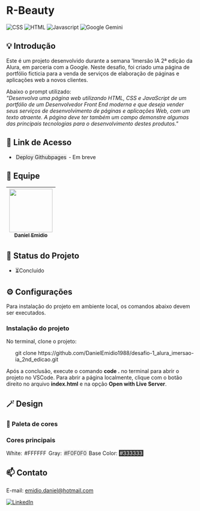 # R-Beauty
![CSS](https://img.shields.io/badge/CSS3-1572B6?style=for-the-badge&logo=css3&logoColor=white)
![HTML](https://img.shields.io/badge/HTML5-E34F26?style=for-the-badge&logo=html5&logoColor=white)
![Javascript](https://img.shields.io/badge/JavaScript-323330?style=for-the-badge&logo=javascript&logoColor=F7DF1E)
![Google Gemini](https://img.shields.io/badge/Google%20Gemini-8E75B2.svg?style=for-the-badge&logo=Google-Gemini&logoColor=white)

## 💡 Introdução
Este é um projeto desenvolvido durante a semana 'Imersão IA 2ª edição da Alura, em parceria com a Google. Neste desafio, foi criado uma página de portfólio ficticia para a venda de serviços de elaboração de páginas e aplicações web a novos clientes.

Abaixo o prompt utilizado:
<br>
<i>"Desenvolva uma página web utilizando HTML, CSS e JavaScript de um portfólio de um Desenvolvedor Front End moderna e que deseja vender seus serviços de desenvolvimento de páginas e aplicações Web, com um texto atraente. A página deve ter também um campo demonstre algumas das principais tecnologias para o desenvolvimento destes produtos."</i>


## 🔗 Link de Acesso
<ul>
    <li><span style="background-color: #F1F1F1; padding: 0 2px; border-radius: 4px;">Deploy Githubpages</span> - Em breve</li>
</ul>

## 👥 Equipe
| [<img src="https://avatars.githubusercontent.com/u/111311678?v=4" width=115><br><sub>Daniel Emidio</sub>](https://github.com/DanielEmidio1988) |
| :---: |

## 🧭 Status do Projeto

<ul>
    <li>⏳Concluído</li>
</ul>


## ⚙️ Configurações
Para instalação do projeto em ambiente local, os comandos abaixo devem ser executados.

### Instalação do projeto
No terminal, clone  o projeto:

<ul>
    <li style="list-style: none;">git clone https://github.com/DanielEmidio1988/desafio-1_alura_imersao-ia_2nd_edicao.git</li>
</ul>

Após a conclusão, execute o comando <b>code .</b> no terminal para abrir o projeto no VSCode. Para abrir a página localmente, clique com o botão direito no arquivo <b>index.html</b> e na opção <b>Open with Live Server</b>.

## 🪄 Design

### 🎨 Paleta de cores

### Cores principais
White: <span style="padding: 0 2px; background-color:#FFF;">#FFFFFF</span>
Gray: <span style="padding: 0 2px; background-color:#F0F0F0; color: #333">#F0F0F0</span> 
Base Color: <span style="padding: 0 2px; background-color:#333; color: #FFF">#333333</span>  

## 📫 Contato

E-mail: emidio.daniel@hotmail.com

[![LinkedIn](https://img.shields.io/badge/LinkedIn-0077B5?style=for-the-badge&logo=linkedin&logoColor=white)](https://www.linkedin.com/in/danielemidio1988/)